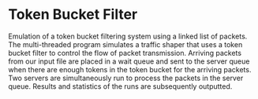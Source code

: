 # Token Bucket Filter
Emulation of a token bucket filtering system using a linked list of packets. The multi-threaded program simulates a traffic shaper that uses a token bucket filter to control the flow of packet transmission. Arriving packets from our input file are placed in a wait queue and sent to the server queue when there are enough tokens in the token bucket for the arriving packets. Two servers are simultaneously run to process the packets in the server queue. Results and statistics of the runs are subsequently outputted. 